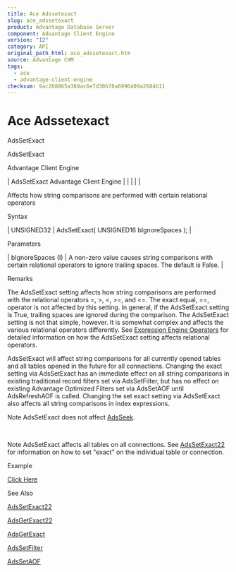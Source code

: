 ```yaml
---
title: Ace Adssetexact
slug: ace_adssetexact
product: Advantage Database Server
component: Advantage Client Engine
version: "12"
category: API
original_path_html: ace_adssetexact.htm
source: Advantage CHM
tags:
  - ace
  - advantage-client-engine
checksum: 9ac268865a369ac6e7d30b78a6996409a2684b11
---
```


# Ace Adssetexact

AdsSetExact

AdsSetExact

Advantage Client Engine

| AdsSetExact  Advantage Client Engine |  |  |  |  |

Affects how string comparisons are performed with certain relational operators

Syntax

| UNSIGNED32 | AdsSetExact( UNSIGNED16 bIgnoreSpaces ); |

Parameters

| bIgnoreSpaces (I) | A non-zero value causes string comparisons with certain relational operators to ignore trailing spaces. The default is False. |

Remarks

The AdsSetExact setting affects how string comparisons are performed with the relational operators =, >, <, >=, and <=. The exact equal, ==, operator is not affected by this setting. In general, if the AdsSetExact setting is True, trailing spaces are ignored during the comparison. The AdsSetExact setting is not that simple, however. It is somewhat complex and affects the various relational operators differently. See [Expression Engine Operators](master_expression_engine_operators.md) for detailed information on how the AdsSetExact setting affects relational operators.

AdsSetExact will affect string comparisons for all currently opened tables and all tables opened in the future for all connections. Changing the exact setting via AdsSetExact has an immediate effect on all string comparisons in existing traditional record filters set via AdsSetFilter, but has no effect on existing Advantage Optimized Filters set via AdsSetAOF until AdsRefreshAOF is called. Changing the set exact setting via AdsSetExact also affects all string comparisons in index expressions.

Note AdsSetExact does not affect [AdsSeek](ace_adsseek.md).

 

Note AdsSetExact affects all tables on all connections. See [AdsSetExact22](ace_adssetexact22.md) for information on how to set "exact" on the individual table or connection.

Example

[Click Here](ace_examples.md#adssetexactexample)

See Also

[AdsSetExact22](ace_adssetexact22.md)

[AdsGetExact22](ace_adsgetexact22.md)

[AdsGetExact](ace_adsgetexact.md)

[AdsSetFilter](ace_adssetfilter.md)

[AdsSetAOF](ace_adssetaof.md)
